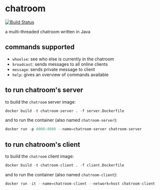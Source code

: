 chatroom
========
[![Build Status](https://travis-ci.com/nstebbins/chatroom.svg?token=wq8kpkt8TaRN17x6BNtj&branch=master)](https://travis-ci.com/nstebbins/chatroom)

a multi-threaded chatroom written in Java

commands supported
------------------
* `whoelse`: see who else is currently in the chatroom
* `broadcast`: sends messages to all online clients
* `message`: sends private message to client
* `help`: gives an overview of commands available

to run chatroom's server
-------------
to build the `chatroom` server image:
```r
docker build -t chatroom-server . -f server.Dockerfile
```
and to run the container (also named `chatroom-server`):
```r
docker run -p 4000:4000 --name=chatroom-server chatroom-server
```

to run chatroom's client
-------------
to build the `chatroom` client image:
```r
docker build -t chatroom-client . -f client.Dockerfile
```
and to run the container (also named `chatroom-client`):
```r
docker run -it --name=chatroom-client --network=host chatroom-client
```

